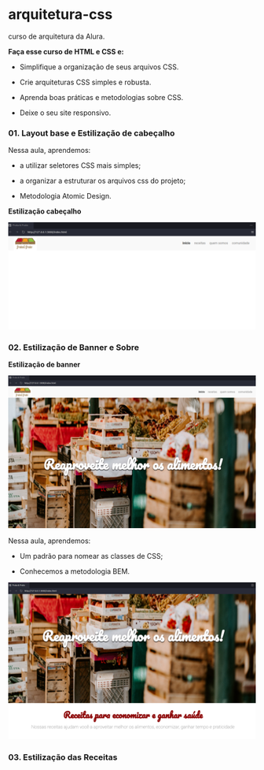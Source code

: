 # arquitetura-css
curso de arquitetura da Alura. 

**Faça esse curso de HTML e CSS e:**

- Simplifique a organização de seus arquivos CSS.

- Crie arquiteturas CSS simples e robusta.

- Aprenda boas práticas e metodologias sobre CSS.

- Deixe o seu site responsivo.


### 01. Layout base e Estilização de cabeçalho

Nessa aula, aprendemos:

- a utilizar seletores CSS mais simples;

- a organizar a estruturar os arquivos css do projeto;

- Metodologia Atomic Design.

**Estilização cabeçalho**

![Layout base e Estilização de cabeçalho](assets/img/prints/EstilizacaoCabecalho.png)

### 02. Estilização de Banner e Sobre 

**Estilização de banner**

![Estilização de banner](assets/img/prints/EstilizandoBanner.png)

Nessa aula, aprendemos:

- Um padrão para nomear as classes de CSS;

- Conhecemos a metodologia BEM.

![Estilização de banner](assets/img/prints/Estilizacao_Banner_e_Sobre.png)

### 03. Estilização das Receitas

